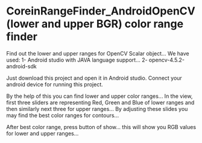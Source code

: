 # CoreinRangeFinder_AndroidOpenCV (lower and upper BGR) color range finder 
Find out the lower and upper ranges for OpenCV Scalar object...
We have used:
1- Android studio with JAVA language support...
2- opencv-4.5.2-android-sdk

Just download this project and open it in Android studio. Connect your android device for running this project.

By the help of this you can find lower and upper color ranges... In the view, first three sliders are representing Red, Green and Blue of lower ranges and then similarly next three for upper ranges... By adjusting these slides you may find the best color ranges for contours...

After best color range, press button of show... this will show you RGB values for lower and upper ranges...
